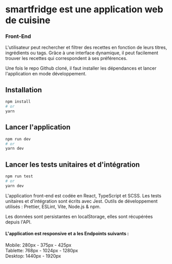 # smartfridge est une application web de cuisine

### Front-End

L'utilisateur peut rechercher et filtrer des recettes en fonction de leurs titres, ingrédients ou tags.
Grâce à une interface dynamique, il peut facilement trouver les recettes qui correspondent à ses préférences.

Une fois le repo Github cloné, il faut installer les dépendances et lancer l'application en mode développement.

## Installation

```bash
npm install
# or
yarn
```

## Lancer l'application

```bash
npm run dev
# or
yarn dev
```

## Lancer les tests unitaires et d'intégration

```bash
npm run test
# or
yarn dev
```

L'application front-end est codée en React, TypeScript et SCSS.
Les tests unitaires et d'intégration sont écrits avec Jest.
Outils de développement utilisés : Prettier, ESLint, Vite, Node.js & npm.

Les données sont persistantes en localStorage, elles sont récupérées depuis l'API.


#### L'application est responsive et a les Endpoints suivants :
Mobile: 280px - 375px - 425px<br/>
Tablette: 768px - 1024px - 1280px<br/>
Desktop: 1440px - 1920px